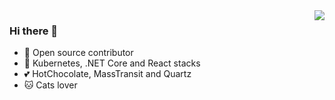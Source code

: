 <img align="right" src="https://github-readme-stats.vercel.app/api?username=sergeyshaykhullin&count_private=true&show_icons=true&hide_title=true" />

### Hi there 👋
- 🚢 Open source contributor
- 🚀 Kubernetes, .NET Core and React stacks
- 💕 HotChocolate, MassTransit and Quartz
- 🐱 Cats lover
